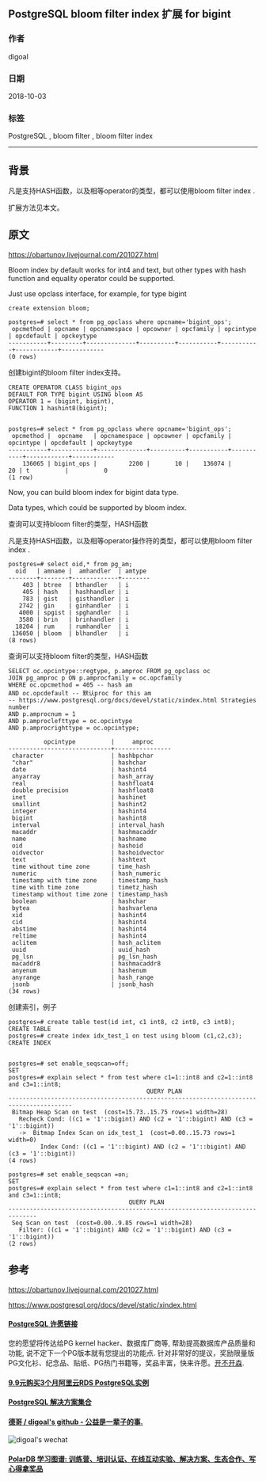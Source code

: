 ## PostgreSQL bloom filter index 扩展 for bigint    
                                                                   
### 作者                                                                   
digoal                                                                   
                                                                   
### 日期                                                                   
2018-10-03                                                                 
                                                                   
### 标签                                                                   
PostgreSQL , bloom filter , bloom filter index     
                                                                   
----                                                                   
                                                                   
## 背景    
凡是支持HASH函数，以及相等operator的类型，都可以使用bloom filter index .    
  
扩展方法见本文。  
  
## 原文  
https://obartunov.livejournal.com/201027.html    
    
Bloom index by default works for int4 and text, but other types with hash function and equality operator could be supported.   
  
Just use opclass interface, for example, for type bigint  
  
```  
create extension bloom;  
  
postgres=# select * from pg_opclass where opcname='bigint_ops';  
 opcmethod | opcname | opcnamespace | opcowner | opcfamily | opcintype | opcdefault | opckeytype   
-----------+---------+--------------+----------+-----------+-----------+------------+------------  
(0 rows)  
```  
  
创建bigint的bloom filter index支持。   
  
```  
CREATE OPERATOR CLASS bigint_ops   
DEFAULT FOR TYPE bigint USING bloom AS   
OPERATOR 1 = (bigint, bigint),  
FUNCTION 1 hashint8(bigint);  
  
  
postgres=# select * from pg_opclass where opcname='bigint_ops';  
 opcmethod |  opcname   | opcnamespace | opcowner | opcfamily | opcintype | opcdefault | opckeytype   
-----------+------------+--------------+----------+-----------+-----------+------------+------------  
    136065 | bigint_ops |         2200 |       10 |    136074 |        20 | t          |          0  
(1 row)	  
```  
  
Now, you can build bloom index for bigint data type.  
  
  
  
Data types, which could be supported by bloom index.  
  
查询可以支持bloom filter的类型，HASH函数   
  
凡是支持HASH函数，以及相等operator操作符的类型，都可以使用bloom filter index .    
  
```  
postgres=# select oid,* from pg_am;  
  oid   | amname |  amhandler  | amtype   
--------+--------+-------------+--------  
    403 | btree  | bthandler   | i  
    405 | hash   | hashhandler | i  
    783 | gist   | gisthandler | i  
   2742 | gin    | ginhandler  | i  
   4000 | spgist | spghandler  | i  
   3580 | brin   | brinhandler | i  
  18204 | rum    | rumhandler  | i  
 136050 | bloom  | blhandler   | i  
(8 rows)  
```  
  
查询可以支持bloom filter的类型，HASH函数   
  
```  
SELECT oc.opcintype::regtype, p.amproc FROM pg_opclass oc  
JOIN pg_amproc p ON p.amprocfamily = oc.opcfamily  
WHERE oc.opcmethod = 405 -- hash am   
AND oc.opcdefault -- 默认proc for this am  
-- https://www.postgresql.org/docs/devel/static/xindex.html Strategies number  
AND p.amprocnum = 1    
AND p.amproclefttype = oc.opcintype   
AND p.amprocrighttype = oc.opcintype;  
```  
  
  
```  
          opcintype          |     amproc       
-----------------------------+----------------  
 character                   | hashbpchar  
 "char"                      | hashchar  
 date                        | hashint4  
 anyarray                    | hash_array  
 real                        | hashfloat4  
 double precision            | hashfloat8  
 inet                        | hashinet  
 smallint                    | hashint2  
 integer                     | hashint4  
 bigint                      | hashint8  
 interval                    | interval_hash  
 macaddr                     | hashmacaddr  
 name                        | hashname  
 oid                         | hashoid  
 oidvector                   | hashoidvector  
 text                        | hashtext  
 time without time zone      | time_hash  
 numeric                     | hash_numeric  
 timestamp with time zone    | timestamp_hash  
 time with time zone         | timetz_hash  
 timestamp without time zone | timestamp_hash  
 boolean                     | hashchar  
 bytea                       | hashvarlena  
 xid                         | hashint4  
 cid                         | hashint4  
 abstime                     | hashint4  
 reltime                     | hashint4  
 aclitem                     | hash_aclitem  
 uuid                        | uuid_hash  
 pg_lsn                      | pg_lsn_hash  
 macaddr8                    | hashmacaddr8  
 anyenum                     | hashenum  
 anyrange                    | hash_range  
 jsonb                       | jsonb_hash  
(34 rows)  
```  
  
创建索引，例子   
  
```  
postgres=# create table test(id int, c1 int8, c2 int8, c3 int8);  
CREATE TABLE  
postgres=# create index idx_test_1 on test using bloom (c1,c2,c3);  
CREATE INDEX  
  
  
postgres=# set enable_seqscan=off;  
SET  
postgres=# explain select * from test where c1=1::int8 and c2=1::int8 and c3=1::int8;  
                                       QUERY PLAN                                         
----------------------------------------------------------------------------------------  
 Bitmap Heap Scan on test  (cost=15.73..15.75 rows=1 width=28)  
   Recheck Cond: ((c1 = '1'::bigint) AND (c2 = '1'::bigint) AND (c3 = '1'::bigint))  
   ->  Bitmap Index Scan on idx_test_1  (cost=0.00..15.73 rows=1 width=0)  
         Index Cond: ((c1 = '1'::bigint) AND (c2 = '1'::bigint) AND (c3 = '1'::bigint))  
(4 rows)  
  
postgres=# set enable_seqscan =on;  
SET  
postgres=# explain select * from test where c1=1::int8 and c2=1::int8 and c3=1::int8;  
                                  QUERY PLAN                                    
------------------------------------------------------------------------------  
 Seq Scan on test  (cost=0.00..9.85 rows=1 width=28)  
   Filter: ((c1 = '1'::bigint) AND (c2 = '1'::bigint) AND (c3 = '1'::bigint))  
(2 rows)  
```  
    
## 参考    
https://obartunov.livejournal.com/201027.html    
    
https://www.postgresql.org/docs/devel/static/xindex.html    
    
  
  
  
  
  
  
  
  
  
  
  
  
  
  
  
  
  
  
  
  
  
  
  
  
  
  
  
  
  
  
  
  
  
  
  
  
  
  
  
  
  
  
  
  
  
  
  
  
  
  
  
  
  
  
  
  
  
  
  
  
  
  
  
  
  
  
  
  
  
#### [PostgreSQL 许愿链接](https://github.com/digoal/blog/issues/76 "269ac3d1c492e938c0191101c7238216")
您的愿望将传达给PG kernel hacker、数据库厂商等, 帮助提高数据库产品质量和功能, 说不定下一个PG版本就有您提出的功能点. 针对非常好的提议，奖励限量版PG文化衫、纪念品、贴纸、PG热门书籍等，奖品丰富，快来许愿。[开不开森](https://github.com/digoal/blog/issues/76 "269ac3d1c492e938c0191101c7238216").  
  
  
#### [9.9元购买3个月阿里云RDS PostgreSQL实例](https://www.aliyun.com/database/postgresqlactivity "57258f76c37864c6e6d23383d05714ea")
  
  
#### [PostgreSQL 解决方案集合](https://yq.aliyun.com/topic/118 "40cff096e9ed7122c512b35d8561d9c8")
  
  
#### [德哥 / digoal's github - 公益是一辈子的事.](https://github.com/digoal/blog/blob/master/README.md "22709685feb7cab07d30f30387f0a9ae")
  
  
![digoal's wechat](../pic/digoal_weixin.jpg "f7ad92eeba24523fd47a6e1a0e691b59")
  
  
#### [PolarDB 学习图谱: 训练营、培训认证、在线互动实验、解决方案、生态合作、写心得拿奖品](https://www.aliyun.com/database/openpolardb/activity "8642f60e04ed0c814bf9cb9677976bd4")
  
